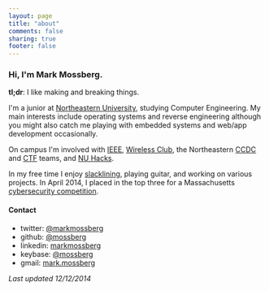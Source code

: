 ```yaml
---
layout: page
title: "about"
comments: false
sharing: true
footer: false
---
```


### Hi, I'm Mark Mossberg.

**tl;dr**: I like making and breaking things.

I'm a junior at [Northeastern University](http://ece.neu.edu),
studying Computer Engineering. My main interests include operating systems
and reverse engineering although you might also catch me playing with embedded
systems and web/app development occasionally.

On campus I'm involved with [IEEE](http://ieee.neu.edu),
[Wireless Club](http://wireless.neu.edu), the Northeastern
[CCDC](http://www.nationalccdc.org/) and
[CTF](http://en.wikipedia.org/wiki/Capture_the_flag#Computer_security) teams,
and [NU Hacks](http://hacks.io).

In my free time I enjoy [slacklining](http://en.wikipedia.org/wiki/Slacklining),
playing guitar, and working on various projects. In April 2014, I placed in the top three for a Massachusetts [cybersecurity competition](http://www.bostonglobe.com/metro/2014/05/03/hackers-hone-their-skills-cybersecurity-competition-umass-boston/Jcbnuv3D1Tdc09MYJITs8J/story.html).

#### Contact

- twitter: [@markmossberg](https://twitter.com/markmossberg)
- github: [@mossberg](https://github.com/mossberg)
- linkedin: [markmossberg](https://linkedin.com/in/markmossberg)
- keybase: [@mossberg](https://keybase.io/mossberg)
- gmail: <a href="" onClick="alert('I\'m not actually a link ¯\\_(ツ)_/¯');">mark.mossberg</a>

*Last updated 12/12/2014*
